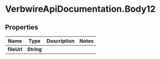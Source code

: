 # VerbwireApiDocumentation.Body12

## Properties
Name | Type | Description | Notes
------------ | ------------- | ------------- | -------------
**fileUrl** | **String** |  | 
